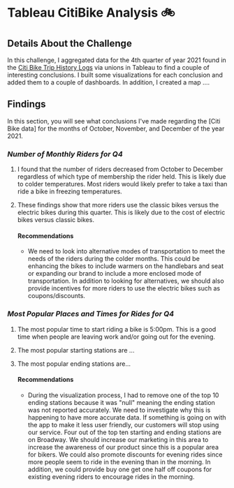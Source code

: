 # Tableau CitiBike Analysis :bike:

## Details About the Challenge
In this challenge, I aggregated data for the 4th quarter of year 2021 found in the [Citi Bike Trip History Logs](https://s3.amazonaws.com/tripdata/index.html) via unions in Tableau to find a couple of interesting conclusions. I built some visualizations for each conclusion and added them to a couple of dashboards. In addition, I created a map ....

## Findings
In this section, you will see what conclusions I've made regarding the [Citi Bike data] for the months of October, November, and December of the year 2021.

### ***Number of Monthly Riders for Q4***
1. I found that the number of riders decreased from October to December regardless of which type of membership the rider held. This is likely due to colder temperatures. Most riders would likely prefer to take a taxi than ride a bike in freezing temperatures.
2. These findings show that more riders use the classic bikes versus the electric bikes during this quarter. This is likely due to the cost of electric bikes versus classic bikes.

   #### Recommendations
   - We need to look into alternative modes of transportation to meet the needs of the riders during the colder months. This could be enhancing the bikes to include warmers on the handlebars and seat or expanding our brand to include a more enclosed mode of transportation. In addition to looking for alternatives, we should also provide incentives for more riders to use the electric bikes such as coupons/discounts.

### ***Most Popular Places and Times for Rides for Q4***
1. The most popular time to start riding a bike is 5:00pm. This is a good time when people are leaving work and/or going out for the evening.
2. The most popular starting stations are ...
3. The most popular ending stations are...

   #### Recommendations
   - During the visualization process, I had to remove one of the top 10 ending stations because it was "null" meaning the ending station was not reported accurately. We need to investigate why this is happening to have more accurate data. If something is going on with the app to make it less user friendly, our customers will stop using our service. Four out of the top ten starting and ending stations are on Broadway. We should increase our marketing in this area to increase the awareness of our product since this is a popular area for bikers. We could also promote discounts for evening rides since more people seem to ride in the evening than in the morning. In addition, we could provide buy one get one half off coupons for existing evening riders to encourage rides in the morning.
